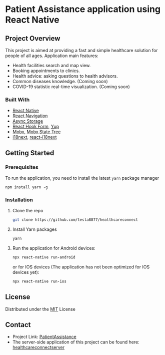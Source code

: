 # Patient Assistance application using React Native
## Project Overview

This project is aimed at providing a fast and simple healthcare solution
for people of all ages. Application main features:
- Health facilities search and map view.
- Booking appointments to clinics.
- Health advice: asking questions to health advisors.
- Common diseases knowledge. (Coming soon)
- COVID-19 statistic real-time visualization. (Coming soon)

### Built With
* [React Native](https://reactnative.dev)
* [React Navigation](https://reactnavigation.org)
* [Async Storage](https://react-native-async-storage.github.io/async-storage)
* [React Hook Form](https://react-hook-form.com/), [Yup](https://github.com/jquense/yup)
* [Mobx](https://mobx.js.org/README.html), [Mobx State Tree](https://mobx-state-tree.js.org/intro/welcome)
* [i18next](https://www.i18next.com/), [react-i18next](https://react.i18next.com/)

<!-- GETTING STARTED -->
## Getting Started

### Prerequisites

To run the application, you need to install the latest `yarn` package manager
  ```
  npm install yarn -g
  ```

### Installation

1. Clone the repo
   ```sh
   git clone https://github.com/tesla8877/healthcareconnect
   ```
2. Install Yarn packages
   ```sh
   yarn
   ```
3. Run the application for Android devices:
   ```sh
   npx react-native run-android
   ```
   or for IOS devices (The application has not been optimized for IOS devices yet):
   ```sh
   npx react-native run-ios
   ```

<!-- LICENSE -->
## License

Distributed under the [MIT](https://choosealicense.com/licenses/mit/) License

<!-- CONTACT -->
## Contact
- Project Link: [PatientAssistance](https://github.com/tesla8877/healthcareconnect)
- The server-side application of this project can be found here:  [healthcareconnectserver](https://github.com/tesla8877/healthcareconnectserver)
